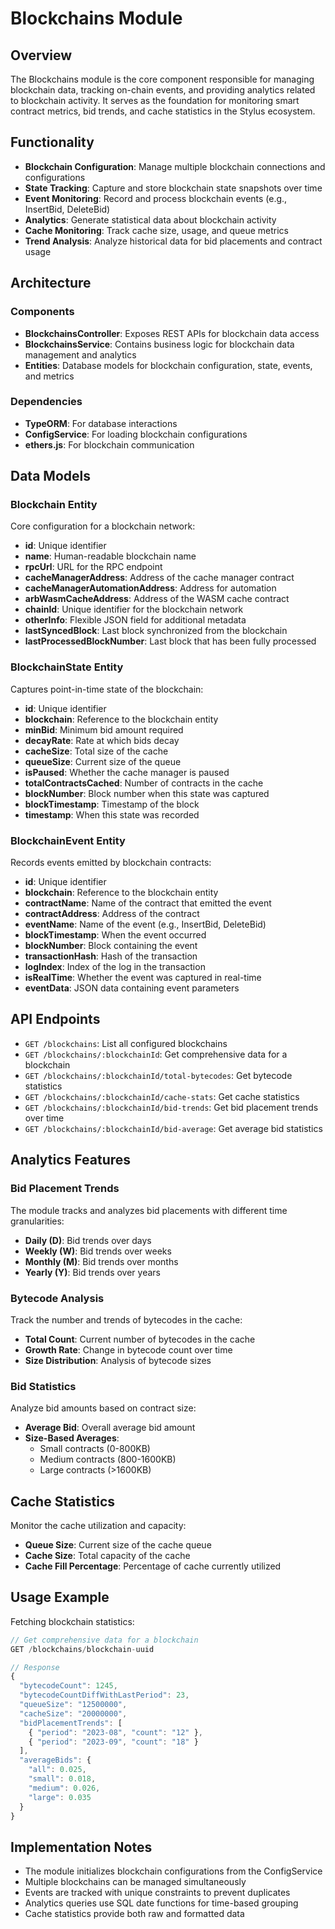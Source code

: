 # Blockchains Module

## Overview

The Blockchains module is the core component responsible for managing blockchain data, tracking on-chain events, and providing analytics related to blockchain activity. It serves as the foundation for monitoring smart contract metrics, bid trends, and cache statistics in the Stylus ecosystem.

## Functionality

- **Blockchain Configuration**: Manage multiple blockchain connections and configurations
- **State Tracking**: Capture and store blockchain state snapshots over time
- **Event Monitoring**: Record and process blockchain events (e.g., InsertBid, DeleteBid)
- **Analytics**: Generate statistical data about blockchain activity
- **Cache Monitoring**: Track cache size, usage, and queue metrics
- **Trend Analysis**: Analyze historical data for bid placements and contract usage

## Architecture

### Components

- **BlockchainsController**: Exposes REST APIs for blockchain data access
- **BlockchainsService**: Contains business logic for blockchain data management and analytics
- **Entities**: Database models for blockchain configuration, state, events, and metrics

### Dependencies

- **TypeORM**: For database interactions
- **ConfigService**: For loading blockchain configurations
- **ethers.js**: For blockchain communication

## Data Models

### Blockchain Entity

Core configuration for a blockchain network:

- **id**: Unique identifier
- **name**: Human-readable blockchain name
- **rpcUrl**: URL for the RPC endpoint
- **cacheManagerAddress**: Address of the cache manager contract
- **cacheManagerAutomationAddress**: Address for automation
- **arbWasmCacheAddress**: Address of the WASM cache contract
- **chainId**: Unique identifier for the blockchain network
- **otherInfo**: Flexible JSON field for additional metadata
- **lastSyncedBlock**: Last block synchronized from the blockchain
- **lastProcessedBlockNumber**: Last block that has been fully processed

### BlockchainState Entity

Captures point-in-time state of the blockchain:

- **id**: Unique identifier
- **blockchain**: Reference to the blockchain entity
- **minBid**: Minimum bid amount required
- **decayRate**: Rate at which bids decay
- **cacheSize**: Total size of the cache
- **queueSize**: Current size of the queue
- **isPaused**: Whether the cache manager is paused
- **totalContractsCached**: Number of contracts in the cache
- **blockNumber**: Block number when this state was captured
- **blockTimestamp**: Timestamp of the block
- **timestamp**: When this state was recorded

### BlockchainEvent Entity

Records events emitted by blockchain contracts:

- **id**: Unique identifier
- **blockchain**: Reference to the blockchain entity
- **contractName**: Name of the contract that emitted the event
- **contractAddress**: Address of the contract
- **eventName**: Name of the event (e.g., InsertBid, DeleteBid)
- **blockTimestamp**: When the event occurred
- **blockNumber**: Block containing the event
- **transactionHash**: Hash of the transaction
- **logIndex**: Index of the log in the transaction
- **isRealTime**: Whether the event was captured in real-time
- **eventData**: JSON data containing event parameters

## API Endpoints

- `GET /blockchains`: List all configured blockchains
- `GET /blockchains/:blockchainId`: Get comprehensive data for a blockchain
- `GET /blockchains/:blockchainId/total-bytecodes`: Get bytecode statistics
- `GET /blockchains/:blockchainId/cache-stats`: Get cache statistics
- `GET /blockchains/:blockchainId/bid-trends`: Get bid placement trends over time
- `GET /blockchains/:blockchainId/bid-average`: Get average bid statistics

## Analytics Features

### Bid Placement Trends

The module tracks and analyzes bid placements with different time granularities:

- **Daily (D)**: Bid trends over days
- **Weekly (W)**: Bid trends over weeks
- **Monthly (M)**: Bid trends over months
- **Yearly (Y)**: Bid trends over years

### Bytecode Analysis

Track the number and trends of bytecodes in the cache:

- **Total Count**: Current number of bytecodes in the cache
- **Growth Rate**: Change in bytecode count over time
- **Size Distribution**: Analysis of bytecode sizes

### Bid Statistics

Analyze bid amounts based on contract size:

- **Average Bid**: Overall average bid amount
- **Size-Based Averages**:
  - Small contracts (0-800KB)
  - Medium contracts (800-1600KB)
  - Large contracts (>1600KB)

## Cache Statistics

Monitor the cache utilization and capacity:

- **Queue Size**: Current size of the cache queue
- **Cache Size**: Total capacity of the cache
- **Cache Fill Percentage**: Percentage of cache currently utilized

## Usage Example

Fetching blockchain statistics:

```typescript
// Get comprehensive data for a blockchain
GET /blockchains/blockchain-uuid

// Response
{
  "bytecodeCount": 1245,
  "bytecodeCountDiffWithLastPeriod": 23,
  "queueSize": "12500000",
  "cacheSize": "20000000",
  "bidPlacementTrends": [
    { "period": "2023-08", "count": "12" },
    { "period": "2023-09", "count": "18" }
  ],
  "averageBids": {
    "all": 0.025,
    "small": 0.018,
    "medium": 0.026,
    "large": 0.035
  }
}
```

## Implementation Notes

- The module initializes blockchain configurations from the ConfigService
- Multiple blockchains can be managed simultaneously
- Events are tracked with unique constraints to prevent duplicates
- Analytics queries use SQL date functions for time-based grouping
- Cache statistics provide both raw and formatted data
